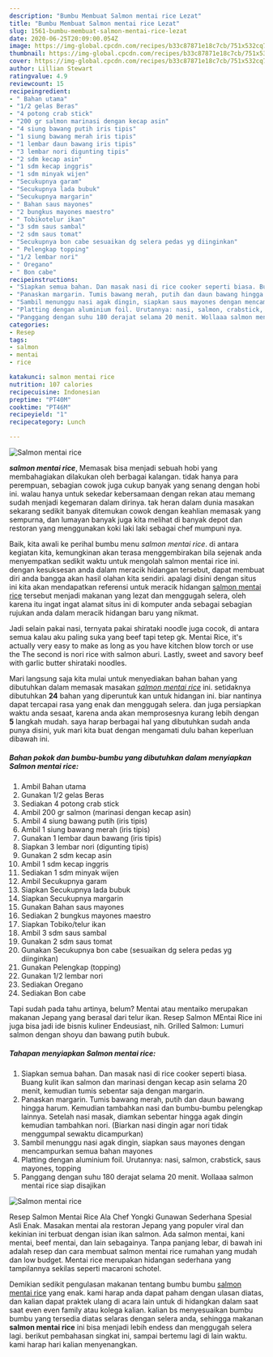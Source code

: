 ```yaml
---
description: "Bumbu Membuat Salmon mentai rice Lezat"
title: "Bumbu Membuat Salmon mentai rice Lezat"
slug: 1561-bumbu-membuat-salmon-mentai-rice-lezat
date: 2020-06-25T20:09:00.054Z
image: https://img-global.cpcdn.com/recipes/b33c87871e18c7cb/751x532cq70/salmon-mentai-rice-foto-resep-utama.jpg
thumbnail: https://img-global.cpcdn.com/recipes/b33c87871e18c7cb/751x532cq70/salmon-mentai-rice-foto-resep-utama.jpg
cover: https://img-global.cpcdn.com/recipes/b33c87871e18c7cb/751x532cq70/salmon-mentai-rice-foto-resep-utama.jpg
author: Lillian Stewart
ratingvalue: 4.9
reviewcount: 15
recipeingredient:
- " Bahan utama"
- "1/2 gelas Beras"
- "4 potong crab stick"
- "200 gr salmon marinasi dengan kecap asin"
- "4 siung bawang putih iris tipis"
- "1 siung bawang merah iris tipis"
- "1 lembar daun bawang iris tipis"
- "3 lembar nori digunting tipis"
- "2 sdm kecap asin"
- "1 sdm kecap inggris"
- "1 sdm minyak wijen"
- "Secukupnya garam"
- "Secukupnya lada bubuk"
- "Secukupnya margarin"
- " Bahan saus mayones"
- "2 bungkus mayones maestro"
- " Tobikotelur ikan"
- "3 sdm saus sambal"
- "2 sdm saus tomat"
- "Secukupnya bon cabe sesuaikan dg selera pedas yg diinginkan"
- " Pelengkap topping"
- "1/2 lembar nori"
- " Oregano"
- " Bon cabe"
recipeinstructions:
- "Siapkan semua bahan. Dan masak nasi di rice cooker seperti biasa. Buang kulit ikan salmon dan marinasi dengan kecap asin selama 20 menit, kemudian tumis sebentar saja dengan margarin."
- "Panaskan margarin. Tumis bawang merah, putih dan daun bawang hingga harum. Kemudian tambahkan nasi dan bumbu-bumbu pelengkap lainnya. Setelah nasi masak, diamkan sebentar hingga agak dingin kemudian tambahkan nori. (Biarkan nasi dingin agar nori tidak menggumpal sewaktu dicampurkan)"
- "Sambil menunggu nasi agak dingin, siapkan saus mayones dengan mencampurkan semua bahan mayones"
- "Platting dengan aluminium foil. Urutannya: nasi, salmon, crabstick, saus mayones, topping"
- "Panggang dengan suhu 180 derajat selama 20 menit. Wollaaa salmon mentai rice siap disajikan"
categories:
- Resep
tags:
- salmon
- mentai
- rice

katakunci: salmon mentai rice 
nutrition: 107 calories
recipecuisine: Indonesian
preptime: "PT40M"
cooktime: "PT46M"
recipeyield: "1"
recipecategory: Lunch

---
```



![Salmon mentai rice](https://img-global.cpcdn.com/recipes/b33c87871e18c7cb/751x532cq70/salmon-mentai-rice-foto-resep-utama.jpg)

<b><i>salmon mentai rice</i></b>, Memasak bisa menjadi sebuah hobi yang membahagiakan dilakukan oleh berbagai kalangan. tidak hanya para perempuan, sebagian cowok juga cukup banyak yang senang dengan hobi ini. walau hanya untuk sekedar kebersamaan dengan rekan atau memang sudah menjadi kegemaran dalam dirinya. tak heran dalam dunia masakan sekarang sedikit banyak ditemukan cowok dengan keahlian memasak yang sempurna, dan lumayan banyak juga kita melihat di banyak depot dan restoran yang menggunakan koki laki laki sebagai chef mumpuni nya.

Baik, kita awali ke perihal bumbu menu <i>salmon mentai rice</i>. di antara kegiatan kita, kemungkinan akan terasa menggembirakan bila sejenak anda menyempatkan sedikit waktu untuk mengolah salmon mentai rice ini. dengan kesuksesan anda dalam meracik hidangan tersebut, dapat membuat diri anda bangga akan hasil olahan kita sendiri. apalagi disini dengan situs ini kita akan mendapatkan referensi untuk meracik hidangan <u>salmon mentai rice</u> tersebut menjadi makanan yang lezat dan menggugah selera, oleh karena itu ingat ingat alamat situs ini di komputer anda sebagai sebagian rujukan anda dalam meracik hidangan baru yang nikmat.

Jadi selain pakai nasi, ternyata pakai shirataki noodle juga cocok, di antara semua kalau aku paling suka yang beef tapi tetep gk. Mentai Rice, it&#39;s actually very easy to make as long as you have kitchen blow torch or use the The second is nori rice with salmon aburi. Lastly, sweet and savory beef with garlic butter shirataki noodles.


Mari langsung saja kita mulai untuk menyediakan bahan bahan yang dibutuhkan dalam memasak masakan <u><i>salmon mentai rice</i></u> ini. setidaknya dibutuhkan <b>24</b> bahan yang diperuntuk kan untuk hidangan ini. biar nantinya dapat tercapai rasa yang enak dan menggugah selera. dan juga persiapkan waktu anda sesaat, karena anda akan memprosesnya kurang lebih dengan <b>5</b> langkah mudah. saya harap berbagai hal yang dibutuhkan sudah anda punya disini, yuk mari kita buat dengan mengamati dulu bahan keperluan dibawah ini.

<!--inarticleads1-->

##### Bahan pokok dan bumbu-bumbu yang dibutuhkan dalam menyiapkan Salmon mentai rice:

1. Ambil  Bahan utama
1. Gunakan 1/2 gelas Beras
1. Sediakan 4 potong crab stick
1. Ambil 200 gr salmon (marinasi dengan kecap asin)
1. Ambil 4 siung bawang putih (iris tipis)
1. Ambil 1 siung bawang merah (iris tipis)
1. Gunakan 1 lembar daun bawang (iris tipis)
1. Siapkan 3 lembar nori (digunting tipis)
1. Gunakan 2 sdm kecap asin
1. Ambil 1 sdm kecap inggris
1. Sediakan 1 sdm minyak wijen
1. Ambil Secukupnya garam
1. Siapkan Secukupnya lada bubuk
1. Siapkan Secukupnya margarin
1. Gunakan  Bahan saus mayones
1. Sediakan 2 bungkus mayones maestro
1. Siapkan  Tobiko/telur ikan
1. Ambil 3 sdm saus sambal
1. Gunakan 2 sdm saus tomat
1. Gunakan Secukupnya bon cabe (sesuaikan dg selera pedas yg diinginkan)
1. Gunakan  Pelengkap (topping)
1. Gunakan 1/2 lembar nori
1. Sediakan  Oregano
1. Sediakan  Bon cabe


Tapi sudah pada tahu artinya, belum? Mentai atau mentaiko merupakan makanan Jepang yang berasal dari telur ikan. Resep Salmon MEntai Rice ini juga bisa jadi ide bisnis kuliner Endeusiast, nih. Grilled Salmon: Lumuri salmon dengan shoyu dan bawang putih bubuk. 

<!--inarticleads2-->

##### Tahapan menyiapkan Salmon mentai rice:

1. Siapkan semua bahan. Dan masak nasi di rice cooker seperti biasa. Buang kulit ikan salmon dan marinasi dengan kecap asin selama 20 menit, kemudian tumis sebentar saja dengan margarin.
1. Panaskan margarin. Tumis bawang merah, putih dan daun bawang hingga harum. Kemudian tambahkan nasi dan bumbu-bumbu pelengkap lainnya. Setelah nasi masak, diamkan sebentar hingga agak dingin kemudian tambahkan nori. (Biarkan nasi dingin agar nori tidak menggumpal sewaktu dicampurkan)
1. Sambil menunggu nasi agak dingin, siapkan saus mayones dengan mencampurkan semua bahan mayones
1. Platting dengan aluminium foil. Urutannya: nasi, salmon, crabstick, saus mayones, topping
1. Panggang dengan suhu 180 derajat selama 20 menit. Wollaaa salmon mentai rice siap disajikan
<img src="//assets-global.cpcdn.com/assets/icons/button_play-2c75c40dde080a61004c1f40b05d8f140eaff45d7e9e6481dc71c63d2e7c4909.png" alt="Salmon mentai rice">

Resep Salmon Mentai Rice Ala Chef Yongki Gunawan Sederhana Spesial Asli Enak. Masakan mentai ala restoran Jepang yang populer viral dan kekinian ini terbuat dengan isian ikan salmon. Ada salmon mentai, kani mentai, beef mentai, dan lain sebagainya. Tanpa panjang lebar, di bawah ini adalah resep dan cara membuat salmon mentai rice rumahan yang mudah dan low budget. Mentai rice merupakan hidangan sederhana yang tampilannya sekilas seperti macaroni schotel. 

Demikian sedikit pengulasan makanan tentang bumbu bumbu <u>salmon mentai rice</u> yang enak. kami harap anda dapat paham dengan ulasan diatas, dan kalian dapat praktek ulang di acara lain untuk di hidangkan dalam saat saat even even family atau kolega kalian. kalian bs menyesuaikan bumbu bumbu yang tersedia diatas selaras dengan selera anda, sehingga makanan <b>salmon mentai rice</b> ini bisa menjadi lebih endess dan menggugah selera lagi. berikut pembahasan singkat ini, sampai bertemu lagi di lain waktu. kami harap hari kalian menyenangkan.
